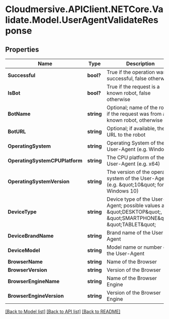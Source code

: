 # Cloudmersive.APIClient.NETCore.Validate.Model.UserAgentValidateResponse
## Properties

Name | Type | Description | Notes
------------ | ------------- | ------------- | -------------
**Successful** | **bool?** | True if the operation was successful, false otherwise | [optional] 
**IsBot** | **bool?** | True if the request is a known robot, false otherwise | [optional] 
**BotName** | **string** | Optional; name of the robot if the request was from a known robot, otherwise null | [optional] 
**BotURL** | **string** | Optional; if available, the URL to the robot | [optional] 
**OperatingSystem** | **string** | Operating System of the User-Agent (e.g. Windows) | [optional] 
**OperatingSystemCPUPlatform** | **string** | The CPU platform of the User-Agent (e.g. x64) | [optional] 
**OperatingSystemVersion** | **string** | The version of the operating system of the User-Agent (e.g. \&quot;10\&quot; for Windows 10) | [optional] 
**DeviceType** | **string** | Device type of the User-Agent; possible values are \&quot;DESKTOP\&quot;, \&quot;SMARTPHONE\&quot;, \&quot;TABLET\&quot; | [optional] 
**DeviceBrandName** | **string** | Brand name of the User-Agent | [optional] 
**DeviceModel** | **string** | Model name or number of the User-Agent | [optional] 
**BrowserName** | **string** | Name of the Browser | [optional] 
**BrowserVersion** | **string** | Version of the Browser | [optional] 
**BrowserEngineName** | **string** | Name of the Browser Engine | [optional] 
**BrowserEngineVersion** | **string** | Version of the Browser Engine | [optional] 

[[Back to Model list]](../README.md#documentation-for-models) [[Back to API list]](../README.md#documentation-for-api-endpoints) [[Back to README]](../README.md)

